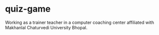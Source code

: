 # quiz-game
Working as a trainer teacher in a computer coaching center affiliated with Makhanlal Chaturvedi University Bhopal.
